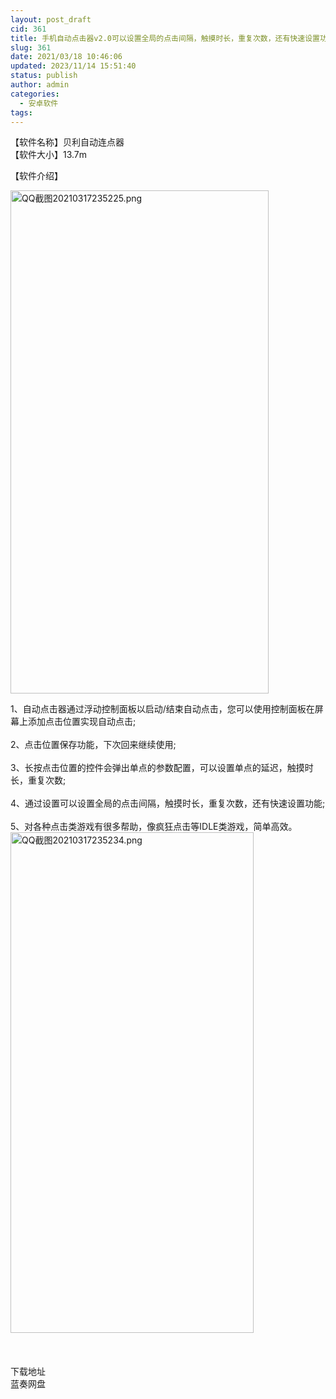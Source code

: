 ```yaml
---
layout: post_draft
cid: 361
title: 手机自动点击器v2.0可以设置全局的点击间隔，触摸时长，重复次数，还有快速设置功能
slug: 361
date: 2021/03/18 10:46:06
updated: 2023/11/14 15:51:40
status: publish
author: admin
categories: 
  - 安卓软件
tags: 
---
```



<div alt="潮男心博客 www.cnx0.com" >
				【软件名称】贝利自动连点器<br>
【软件大小】13.7m<br><p>
	【软件介绍】
</p>
<p>
	<a target="_blank" href="https://dbg123.xyz/content/uploadfile/202103/65151615996380.png" id="ematt:25312"><img src="https://dbg123.xyz/content/uploadfile/202103/65151615996380.png" title="点击查看原图" alt="QQ截图20210317235225.png" border="0" width="413" height="805"></a>
</p>
1、自动点击器通过浮动控制面板以启动/结束自动点击，您可以使用控制面板在屏幕上添加点击位置实现自动点击;<br><br>
2、点击位置保存功能，下次回来继续使用;<br><br>
3、长按点击位置的控件会弹出单点的参数配置，可以设置单点的延迟，触摸时长，重复次数;<br><br>
4、通过设置可以设置全局的点击间隔，触摸时长，重复次数，还有快速设置功能;<br><br>
5、对各种点击类游戏有很多帮助，像疯狂点击等IDLE类游戏，简单高效。<br><a target="_blank" href="https://dbg123.xyz/content/uploadfile/202103/e10f1615996380.png" id="ematt:25314"><img src="https://dbg123.xyz/content/uploadfile/202103/e10f1615996380.png" title="点击查看原图" alt="QQ截图20210317235234.png" border="0" width="389" height="801"></a><br><br><br><div style="white-space:nowrap;">
	<br>
</div>
<div class="Fengdown_tit">
	<i class="ico"></i>下载地址 
</div>
<span onclick="window.open('https://wwa.lanzous.com/ikidxmwjfjc');" class="Fengdown"><i class="ico"></i><i class="line"></i>蓝奏网盘</span> 			</div>
			